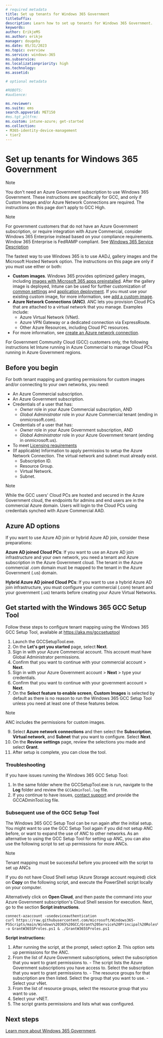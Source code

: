 ```yaml
---
# required metadata
title: Set up tenants for Windows 365 Government
titleSuffix:
description: Learn how to set up tenants for Windows 365 Government.
keywords:
author: ErikjeMS  
ms.author: erikje
manager: dougeby
ms.date: 05/31/2023
ms.topic: overview
ms.service: windows-365
ms.subservice:
ms.localizationpriority: high
ms.technology:
ms.assetid: 

# optional metadata

#ROBOTS:
#audience:

ms.reviewer: 
ms.suite: ems
search.appverid: MET150
#ms.tgt_pltfrm:
ms.custom: intune-azure; get-started
ms.collection:
- M365-identity-device-management
- tier2
---
```


# Set up tenants for Windows 365 Government

> [!NOTE]
> You don't need an Azure Government subscription to use Windows 365 Government. These instructions are specifically for GCC, and only if Custom Images and/or Azure Network Connections are required.  The instructions on this page don't apply to GCC High.

> [!NOTE]
>For government customers that do not have an Azure Government subscription, or require integration with Azure Commercial, consider Windows 365 Enterprise instead based on your compliance requirements. Window 365 Enterprise is FedRAMP compliant. See [Windows 365 Service Description](/office365/servicedescriptions/windows-365-service-description/windows-365-service-description)

The fastest way to use Windows 365 is to use AADJ, gallery images and the Microsoft Hosted Network option. The instructions on this page are only if you must use either or both:

- **Custom images**. Windows 365 provides optimized gallery images, including [images with Microsoft 365 apps preinstalled](/windows-365/enterprise/device-images). After the gallery image is deployed, Intune can be used for further customization of [common settings](/mem/intune/configuration/settings-catalog-common-features) and [application deployment](/mem/intune/apps/apps-windows-10-app-deploy). If you must use your existing custom image, for more information, see [add a custom image](./add-device-images.md).
- **Azure Network Connections (ANC)**. ANC lets you provision Cloud PCs that are attached to a virtual network that you manage. Examples include:
    - Azure Virtual Network (VNet).
    - Azure VPN Gateway or a dedicated connection via ExpressRoute.
    - Other Azure Resources, including Cloud PC resources.
- For more information, see [create an Azure network connection](./create-azure-network-connection.md).

For Government Community Cloud (GCC) customers only, the following instructions let Intune running in Azure Commercial to manage Cloud PCs running in Azure Government regions.

## Before you begin
For both tenant mapping and granting permissions for custom images and/or connecting to your own networks, you need:

- An Azure Commercial subscription.
- An Azure Government subscription.
- Credentials of a user that has:
    - *Owner* role in your Azure Commercial subscription, AND
    - *Global Administrator* role in your Azure Commercial tenant (ending in onmicrosoft.com).
- Credentials of a user that has:
    - *Owner* role in your Azure Government subscription, AND
    - *Global Administrator* role in your Azure Government tenant (ending in onmicrosoft.us).
- To meet [Licensing requirements](/windows-365/enterprise/requirements?tabs=government%2Cent#licensing-requirements)
- (If applicable) Information to apply permissios to setup the Azure Network Connection. The virtual network and subnet must already exist.
    - Subscription ID.
    - Resource Group.
    - Virtual Network.
    - Subnet.

>[!NOTE]
> While the GCC users' Cloud PCs are hosted and secured in the Azure Government cloud, the endpoints for admins and end users are in the commercial Azure domain. Users will login to the Cloud PCs using credentials synched with Azure Commercial AAD.

## Azure AD options

If you want to use Azure AD join or hybrid Azure AD join, consider these preparations:

**Azure AD joined Cloud PCs**: If you want to use an Azure AD join infrastructure and your own network, you need a tenant and Azure subscription in the Azure Government cloud. The tenant in the Azure commercial .com domain must be mapped to the tenant in the Azure Government (.us) domain.

**Hybrid Azure AD joined Cloud PCs**: If you want to use a hybrid Azure AD join infrastructure, you must configure your commercial (.com) tenant and your government (.us) tenants before creating your Azure Virtual Networks.

## Get started with the Windows 365 GCC Setup Tool

Follow these steps to configure tenant mapping using the Windows 365 GCC Setup Tool, available at https://aka.ms/gccsetuptool

1. Launch the GCCSetupTool.exe.
2. On the **Let's get you started** page, select **Next**.
3. Sign in with your Azure Commercial account. This account must have Global Administrator permissions.
4. Confirm that you want to continue with your commercial account > **Next**.
5. Sign in with your Azure Government account > **Next** > type your credentials.
6. Confirm that you want to continue with your government account > **Next**.
7. On the **Select feature to enable screen**, **Custom Images** is selected by default as there is no reason to run the Windows 365 GCC Setup Tool unless you need at least one of these features below.
 > [!NOTE]
 > ANC includes the permissions for custom images.
9. Select **Azure network connections** and then select the **Subscription**, **Virtual network**, and **Subnet** that you want to configure. Select **Next**.
10. On the **Review settings** page, review the selections you made and select **Grant**.
11. After setup is complete, you can close the tool.

### Troubleshooting

If you have issues running the Windows 365 GCC Setup Tool:

1. In the same folder where the GCCSetupTool.exe is run, navigate to the **Log** folder and review the `GCCAdminTool.log` file.
2. If you continue to have issues, [contact support](/mem/get-support#contact-support) and provide the GCCADminTool.log file.

### Subsequent use of the GCC Setup Tool

The Windows 365 GCC Setup Tool can be run again after the initial setup. You might want to use the GCC Setup Tool again if you did not setup ANC before, or want to expand the use of ANC to other networks. As an alternative to using the GCC Setup Tool for setting up ANC, you can also use the following script to set up permissions for more ANCs.

> [!NOTE]
> Tenant mapping must be successful before you proceed with the script to set up ANCs

If you do not have Cloud Shell setup (Azure Storage account required) click on **Copy** on the following script, and execute the PowerShell script locally on your computer. 

Alternatively click on **Open Cloud**, and then paste the command into your Azure Government subscription's Cloud Shell session for execution.  Next, go to the section **Script instructions**.

```azurepowershell-interactive
connect-azaccount -usedeviceauthentication
curl https://raw.githubusercontent.com/microsoft/Windows365-PSScripts/main/Windows%20365%20GCC/Grant%20Service%20Principal%20Roles%20in%20Tenant/Grant%20W365%20SP%20Roles%20In%20Tenant.ps1 -o GrantW365SProles.ps1 & ./GrantW365SProles.ps1
```

**Script instructions:**
1. After running the script, at the prompt, select option **2**. This option sets up permissions for the ANC.
2. From the list of Azure Government subscriptions, select the subscription that you want to grant permissions to.
        - The script lists the Azure Government subscriptions you have access to. Select the subscription that you want to grant permissions to.
        - The resource groups for that subscription are then listed. Select the group that you want to use.
        - Select your vNet.
4. From the list of resource groups, select the resource group that you want to use.
5. Select your vNET.
6. The script grants permissions and lists what was configured.



## Next steps

[Learn more about Windows 365 Government](introduction-windows-365-government.md).
